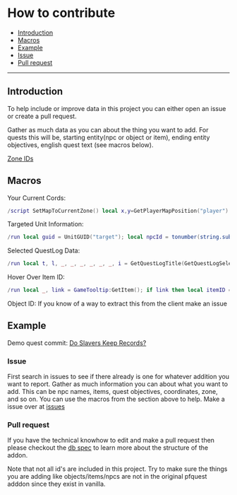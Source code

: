 # How to contribute
<!--toc:start-->
  - [Introduction](#introduction)
  - [Macros](#macros)
  - [Example](#example)
  - [Issue](#issue)
  - [Pull request](#pull-request)
<!--toc:end-->

---

## Introduction

To help include or improve data in this project you can either open an issue 
or create a pull request.

Gather as much data as you can about the thing you want to add.
For quests this will be, starting entity(npc or object or item), ending entity
objectives, english quest text (see macros below).

[Zone IDs](https://github.com/Bennylavaa/wowchat-epoch/blob/main/src/main/resources/pre_cata_areas.csv)

## Macros

Your Current Cords:
```lua
/script SetMapToCurrentZone() local x,y=GetPlayerMapPosition("player") DEFAULT_CHAT_FRAME:AddMessage(format("%s, %s: %.1f, %.1f",GetZoneText(),GetSubZoneText(),x*100,y*100))
```


Targeted Unit Information:

```lua
/run local guid = UnitGUID("target"); local npcId = tonumber(string.sub(guid, 8, 12), 16); local npcName = UnitName("target"); print("NPC ID:", npcId, "NPC Name:", npcName)
```

Selected QuestLog Data:

```lua
/run local t, l, _, _, _, _, _, _, i = GetQuestLogTitle(GetQuestLogSelection()); print("\nID:"..i.."\nLevel:"..l.."\n[\"T\"] "..t.."\n[\"O\"] "..QuestInfoObjectivesText:GetText().."\n[\"D\"] "..QuestInfoDescriptionText:GetText())
```

Hover Over Item ID:
```lua
/run local _, link = GameTooltip:GetItem(); if link then local itemID = tonumber(link:match("item:(%d+):")); if itemID then print("Item ID:", itemID) end end
```

Object ID:
If you know of a way to extract this from the client make an issue

## Example
Demo quest commit: [Do Slavers Keep Records?
](https://github.com/Bennylavaa/pfQuest-epoch/commit/39abc567413a0c004ea22ec38fed4eb2e486e9d6)

### Issue
First search in issues to see if there already is one for whatever addition you
want to report.
Gather as much information you can about what you want to add.
This can be npc names, items, quest objectives, coordinates, zone, and so on.
You can use the macros from the section above to help.
Make a issue over at [issues](https://github.com/Bennylavaa/pfQuest-epoch/issues)

###  Pull request
If you have the technical knowhow to edit and make a pull request then please
checkout the [db spec](Db.md) to learn more about the structure of the addon.

Note that not all id's are included in this project. Try to make sure the
things you are adding like objects/items/npcs are not in the original pfquest adddon
since they exist in vanilla.
